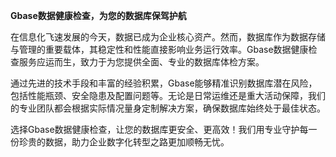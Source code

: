 **Gbase数据健康检查，为您的数据库保驾护航**

在信息化飞速发展的今天，数据已成为企业核心资产。然而，数据库作为数据存储与管理的重要载体，其稳定性和性能直接影响业务运行效率。Gbase数据健康检查服务应运而生，致力于为您提供全面、专业的数据库体检方案。

通过先进的技术手段和丰富的经验积累，Gbase能够精准识别数据库潜在风险，包括性能瓶颈、安全隐患及配置问题等。无论是日常运维还是重大活动保障，我们的专业团队都会根据实际情况量身定制解决方案，确保数据库始终处于最佳状态。

选择Gbase数据健康检查，让您的数据库更安全、更高效！我们用专业守护每一份珍贵的数据，助力企业数字化转型之路更加顺畅无忧。